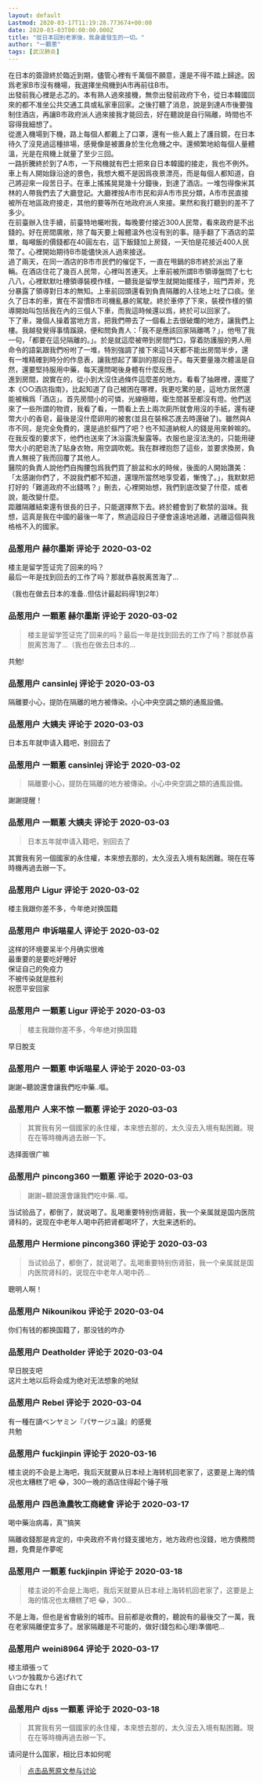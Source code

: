 ```yaml
---
layout: default
Lastmod: 2020-03-17T11:19:28.773674+00:00
date: 2020-03-03T00:00:00.000Z
title: "從日本回到老家後，我身邊發生的一切。"
author: "一顆蔥"
tags: [武汉肺炎]
---
```


在日本的簽證終於臨近到期，儘管心裡有千萬個不願意，還是不得不踏上歸途。因爲老家B市沒有機場，我選擇坐飛機到A市再前往B市。  
出發前我心裡是忐忑的。本有熟人過來接機，無奈出發前政府下令，從日本韓國回來的都不准坐公共交通工具或私家車回家。之後打聽了消息，說是到達A市後要強制住酒店，再讓B市政府派人過來接我才能回去，好在聽說是自行隔離，時間也不容得我細想了。  
從進入機場到下機，路上每個人都戴上了口罩，還有一些人戴上了護目鏡，在日本待久了沒見過這種排場，感覺像是被置身於生化危機之中。還頻繁地給每個人量體溫，光是在飛機上就量了至少三回。  
一路折騰終於到了A市，一下飛機就有巴士把來自日本韓國的接走，我也不例外。車上有人開始錄沿途的景色，我想大概不是因爲夜景漂亮，而是每個人都知道，自己將迎來一段苦日子。在車上搖搖晃晃幾十分鐘後，到達了酒店。一堆包得像米其林的人帶我們去了大廳登記。大廳裡按A市市民和非A市市民分類，A市市民直接被所在地區政府接走，其他的要等所在地政府派人來接。果然和我打聽到的差不了多少。  
在前臺辦入住手續，前臺特地囑咐我，每晚要付接近300人民幣，看來政府是不出錢的。好在房間廣敞，除了每天要上報體溫外也沒有別的事。隨手翻了下酒店的菜單，每噸飯的價錢都在40圓左右，這下飯錢加上房錢，一天怕是花接近400人民幣了。心裡開始期待B市能儘快派人過來接送。  
過了兩天，在同一酒店的B市市民們的催促下，一直在甩鍋的B市終於派出了車輛。在酒店住花了幾百人民幣，心裡叫苦連天。上車前被所謂B市領導盤問了七七八八，心裡默默吐槽領導裝模作樣，一聽我是留學生就開始擺樣子，班門弄斧，充分暴露了領導對日本的無知。上車前回頭還看到負責隔離的人往地上吐了口痰。坐久了日本的車，實在不習慣B市司機亂暴的駕駛。終於車停了下來，裝模作樣的領導開始叫包括我在內的三個人下車，而我這時候還以爲，終於可以回家了。  
下了車，幾個人操着當地方言，把我們帶去了一個看上去很破爛的地方，讓我們上樓。我越發覺得事情蹊蹺，便和問負責人：「我不是應該回家隔離嗎？」，他甩了我一句，「都要在這兒隔離的。」。於是就這麼被帶到房間門口，穿着防護服的男人用命令的語氣跟我們吩咐了一堆，特別強調了接下來這14天都不能出房間半步，還有一堆精確到時分的作息表，讓我想起了軍訓的那段日子。每天要量幾次體溫是自然，還要堅持服用中藥，每天還問喝後身體有什麼反應。  
進到房間，說實在的，從小到大沒住過條件這麼差的地方。看看了抽屜裡，還擺了本《○○酒店指南》，比起知道了自己被困在哪裡，我更吃驚的是，這地方居然還能被稱爲「酒店」。首先房間小的可憐，光線極暗，衛生間甚至都沒有燈。他們送來了一些所謂的物資，我看了看，一筒看上去上兩次廁所就會用沒的手紙，還有硬幣大小的香皂，最後是沒什麼卵用的被套(並且在裝棉芯進去時還破了)。雖然與A市不同，是完全免費的，還是過於摳門了吧？也不知道納稅人的錢是用來幹嘛的。在我反復的要求下，他們也送來了沐浴露洗髮露等。衣服也是沒法洗的，只能用硬幣大小的肥皂洗了貼身衣物，用空調吹乾。我在群裡抱怨了這些，並要求換房，負責人無視了我而回覆了其他人。  
醫院的負責人說他們自掏腰包爲我們買了臉盆和水的時候，後面的人開始讚美：「太感謝你們了，不說我們都不知道，還理所當然地享受着，慚愧了。」，我默默把打好的「難道政府不出錢嗎？」刪去，心裡開始想，我們到底改變了什麼，或者說，能改變什麼。  
距離隔離結束還有很長的日子，只能選擇熬下去。終於體會到了軟禁的滋味。我想，這真是我在中國的最後一年了，熬過這段日子便會遠遠地逃離，逃離這個與我格格不入的國家。

            
### 品葱用户 **赫尔墨斯** 评论于 2020-03-02
        
楼主是留学签证完了回来的吗？  
最后一年是找到回去的工作了吗？那就恭喜脱离苦海了...  
  
（我也在做去日本的准备..但估计最起码得1到2年）
        


            
### 品葱用户 **一顆蔥 赫尔墨斯** 评论于 2020-03-02
        
> 楼主是留学签证完了回来的吗？最后一年是找到回去的工作了吗？那就恭喜脱离苦海了...（我也在做去日本的...

  
共勉!
        


            
### 品葱用户 **cansinlej** 评论于 2020-03-03
        
隔離要小心，提防在隔離的地方被傳染。小心中央空調之類的通風設備。
        


            
### 品葱用户 **大姨夫** 评论于 2020-03-03
        
日本五年就申请入籍吧，别回去了
        


            
### 品葱用户 **一顆蔥 cansinlej** 评论于 2020-03-02
        
> 隔離要小心，提防在隔離的地方被傳染。小心中央空調之類的通風設備。

  
謝謝提醒！
        


            
### 品葱用户 **一顆蔥 大姨夫** 评论于 2020-03-03
        
> 日本五年就申请入籍吧，别回去了

  
其實我有另一個國家的永住權，本來想去那的，太久沒去入境有點困難。現在在等時機再過去辦一下。
        


            
### 品葱用户 **Ligur** 评论于 2020-03-02
        
楼主我跟你差不多，今年绝对换国籍
        


            
### 品葱用户 **申诉喵星人** 评论于 2020-03-02
        
这样的环境要呆半个月确实很难  
最重要的是要吃好睡好  
保证自己的免疫力  
不被传染就是胜利  
祝愿平安回家
        


            
### 品葱用户 **一顆蔥 Ligur** 评论于 2020-03-03
        
> 楼主我跟你差不多，今年绝对换国籍

  
早日脫支
        


            
### 品葱用户 **一顆蔥 申诉喵星人** 评论于 2020-03-03
        
謝謝~聽說還會讓我們吃中藥..嘔。
        


            
### 品葱用户 **人来不惊 一顆蔥** 评论于 2020-03-03
        
> 其實我有另一個國家的永住權，本來想去那的，太久沒去入境有點困難。現在在等時機再過去辦一下。

选择面很广嘛
        


            
### 品葱用户 **pincong360 一顆蔥** 评论于 2020-03-03
        
> 謝謝~聽說還會讓我們吃中藥..嘔。

  
  
当试验品了，都倒了，就说喝了。乱喝重要特别伤肾脏，我一个亲属就是国内医院肾科的，说现在中老年人喝中药把肾都喝坏了，大批来透析的。
        


            
### 品葱用户 **Hermione pincong360** 评论于 2020-03-03
        
> 当试验品了，都倒了，就说喝了。乱喝重要特别伤肾脏，我一个亲属就是国内医院肾科的，说现在中老年人喝中药...

  
  
聰明人啊！
        


            
### 品葱用户 **Nikounikou** 评论于 2020-03-04
        
你们有钱的都换国籍了，那没钱的咋办
        


            
### 品葱用户 **Deatholder** 评论于 2020-03-04
        
早日脱支吧  
这片土地以后将会成为绝对无法想象的地狱
        


            
### 品葱用户 **Rebel** 评论于 2020-03-04
        
有一種在讀ベンヤミン『パサージュ論』的感覺  
共勉
        


            
### 品葱用户 **fuckjinpin** 评论于 2020-03-16
        
楼主说的不会是上海吧，我后天就要从日本经上海转机回老家了，这要是上海的情况也太糟糕了吧 😂，300一晚的酒店住得起个锤子哦
        


            
### 品葱用户 **四邑漁農牧工商總會** 评论于 2020-03-17
        
喝中藥治病毒，真™搞笑  
  
  
隔離收錢那是肯定的，中央政府不肯付錢支援地方，地方政府也沒錢，地方債務問題，免費是作夢呢
        


            
### 品葱用户 **一顆蔥 fuckjinpin** 评论于 2020-03-18
        
> 楼主说的不会是上海吧，我后天就要从日本经上海转机回老家了，这要是上海的情况也太糟糕了吧 😂，300...

不是上海，但也是省會級別的城市。目前都是收費的，聽說有的最後交了一萬，我在老家隔離便宜多了。居家隔離是不可能的，做好(錢包和心理)準備吧...
        


            
### 品葱用户 **weini8964** 评论于 2020-03-17
        
楼主頑張って  
いつか独裁から逃げれて  
自由になれ！
        


            
### 品葱用户 **djss 一顆蔥** 评论于 2020-03-18
        
> 其實我有另一個國家的永住權，本來想去那的，太久沒去入境有點困難。現在在等時機再過去辦一下。

请问是什么国家，相比日本如何呢
        






> [点击品葱原文参与讨论](https://pincong.rocks/article/15536)

